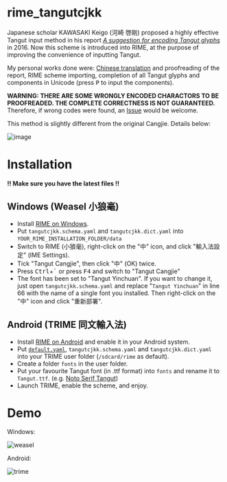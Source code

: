 # rime_tangutcjkk

Japanese scholar KAWASAKI Keigo (河崎 啓剛) proposed a highly effective Tangut input method in his report *[A suggestion for encoding Tangut glyphs](https://drive.google.com/file/d/1VYDGptwJ2uCF-xjuD0qT413YrMr9XpHv/view?usp=sharing)* in 2016. Now this scheme is introduced into RIME, at the purpose of improving the convenience of inputting Tangut.

My personal works done were: [Chinese translation](https://drive.google.com/file/d/1MyYBSCnJRaeRvYti4HX6-yckDeh2CJ2S/view?usp=sharing) and proofreading of the report, RIME scheme importing, completion of all Tangut glyphs and components in Unicode (press <kbd>P</kbd> to input the components).

**WARNING: THERE ARE SOME WRONGLY ENCODED CHARACTORS TO BE PROOFREADED. THE COMPLETE CORRECTNESS IS NOT GUARANTEED.** Therefore, if wrong codes were found, an [Issue](https://github.com/Hulenkius/rime_tangutcjkk/issues/new) would be welcome.

This method is slightly different from the original Cangjie. Details below:

![image](https://user-images.githubusercontent.com/32562298/159518779-70efdbf9-414e-47c8-8518-983971bcccca.png)

# Installation

**!! Make sure you have the latest files !!**

## Windows (Weasel 小狼毫)

- Install [RIME on Windows](https://github.com/rime/weasel/releases/download/0.14.3/weasel-0.14.3.0-installer.exe).
- Put `tangutcjkk.schema.yaml` and `tangutcjkk.dict.yaml` into `YOUR_RIME_INSTALLATION_FOLDER/data`
- Switch to RIME (小狼毫), right-click on the "中" icon, and click "輸入法設定" (IME Settings).
- Tick "Tangut Cangjie", then click "中" (OK) twice.
- Press <kbd>Ctrl</kbd>+<kbd>`</kbd> or press <kbd>F4</kbd> and switch to "Tangut Cangjie"
- The font has been set to "Tangut Yinchuan". If you want to change it, just open `tangutcjkk.schema.yaml` and replace "`Tangut Yinchuan`" in line 66 with the name of a single font you installed. Then right-click on the "中" icon and click "重新部署".

## Android (TRIME 同文輸入法)

- Install [RIME on Android](https://github.com/osfans/trime/releases) and enable it in your Android system.
- Put [`default.yaml`](https://drive.google.com/file/d/12vy_CjO82s3EVE0P9DOu-g98f62zMq5X/view?usp=sharing), `tangutcjkk.schema.yaml` and `tangutcjkk.dict.yaml` into your TRIME user folder (`/sdcard/rime` as default).
- Create a folder `fonts` in the user folder.
- Put your favourite Tangut font (in .ttf format) into `fonts` and rename it to `Tangut.ttf`. (e.g. [Noto Serif Tangut](https://drive.google.com/file/d/1KYDYfZc5d8hqFGhgTFRshKuArbKQOC-U/view?usp=sharing))
- Launch TRIME, enable the scheme, and enjoy.

# Demo

Windows:

![weasel](https://user-images.githubusercontent.com/32562298/159846588-dff4a21f-b3cf-4a57-8e80-0aa91f692ceb.gif)

Android:

![trime](https://user-images.githubusercontent.com/32562298/162569642-1d994ca4-c8c0-4f8a-89d2-603f9904ca89.gif)
